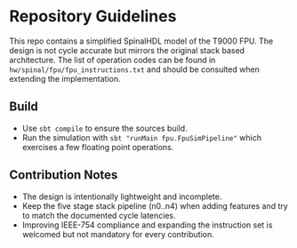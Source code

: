 # Repository Guidelines

This repo contains a simplified SpinalHDL model of the T9000 FPU. The design is
not cycle accurate but mirrors the original stack based architecture.  The list
of operation codes can be found in `hw/spinal/fpu/fpu_instructions.txt` and
should be consulted when extending the implementation.

## Build
- Use `sbt compile` to ensure the sources build.
- Run the simulation with `sbt "runMain fpu.FpuSimPipeline"` which exercises a
  few floating point operations.

## Contribution Notes
- The design is intentionally lightweight and incomplete.
- Keep the five stage stack pipeline (n0..n4) when adding features and try to
  match the documented cycle latencies.
- Improving IEEE-754 compliance and expanding the instruction set is welcomed
  but not mandatory for every contribution.

